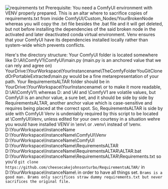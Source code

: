 
![requirements txt](https://github.com/user-attachments/assets/1f8b6a87-c224-4f93-9633-6e3a16c92676)
Prerequisite: You need a ComfyUI environment with VENV properly prepared.
This is an altar where to sacrifice copies of requirements.txt from inside ComfyUI/Custom_Nodes/YourBrokenNode whereas you will copy the .txt file besides the .bat file and it will get deleted, but not before installing the dependencies of the said broken node in the activated and later deactivated conda virtual environment.
Venv ensures that your ComfyUI have its dependencies installed locally rather than system-wide which prevents conflicts.

Here's the directory structure:
Your ComfyUI folder is located somewhere like D:\AI\ComfyV1\ComfyUI\main.py (main.py is an anchored value that we can rely and agree on)
YourDrive:\YourWorkspace\YourInstancename\TheComfyFolderYouGitClonedOrPortableExtracted\main.py would be a fine metarepresentation of your path.
Your RequirementsALTAR folder should be in YourDrive:\YourWorkspace\YourInstancename\ or to make it more readable, D:\AI\ComfyV1\ whereas D: and \AI and \ComfyV1 are volatile values, but ComfyUI is an anchor value, a sure bet, and it should be side by side by RequirementsALTAR, another anchor value which is case-sensitive and requires being placed at the correct spot. 
So, RequirementsALTAR is side by side with ComfyUI
Venv is undeniably required by this script to be located at \ComfyUI\Venv\, unless edited for your own courtesy in a situation wehre you would have installed VENV in \env\ or \.venv\ instead of \venv\.
D:\YourWorkspace\InstanceName\
D:\YourWorkspace\InstanceName\ComfyUI\Venv\
D:\YourWorkspace\InstanceName\ComfyUI\
D:\YourWorkspace\InstanceName\RequirementsALTAR\
D:\YourWorkspace\InstanceName\RequirementsALTAR\ALTAR.bat
D:\YourWorkspace\InstanceName\RequirementsALTAR\Requirements.txt
so you'd ```git clone https://github.com/cheesecakejohnsonturbo/RequirementsALTAR/``` in D:\YourWorkspace\InstanceName\ in order to have all things set.
`Brams is a good man. Brams only sacrifices straw dummy requirements.txt but never sacrifices the original file.`

